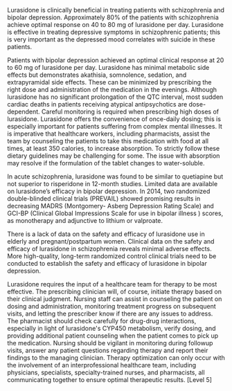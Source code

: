 Lurasidone is clinically beneficial in treating patients with schizophrenia and bipolar depression. Approximately 80% of the patients with schizophrenia achieve optimal response on 40 to 80 mg of lurasidone per day. Lurasidone is effective in treating depressive symptoms in schizophrenic patients; this is very important as the depressed mood correlates with suicide in these patients.

Patients with bipolar depression achieved an optimal clinical response at 20 to 60 mg of lurasidone per day. Lurasidone has minimal metabolic side effects but demonstrates akathisia, somnolence, sedation, and extrapyramidal side effects. These can be minimized by prescribing the right dose and administration of the medication in the evenings. Although lurasidone has no significant prolongation of the QTC interval, most sudden cardiac deaths in patients receiving atypical antipsychotics are dose-dependent. Careful monitoring is required when prescribing high doses of lurasidone. Lurasidone offers the convenience of once-daily dosing; this is especially important for patients suffering from complex mental illnesses. It is imperative that healthcare workers, including pharmacists, assist the team by counseling the patients to take this medication with food at all times, at least 350 calories, to increase absorption. To strictly follow these dietary guidelines may be challenging for some. The issue with absorption may resolve if the formulation of the tablet changes to water-soluble.

In acute schizophrenia, lurasidone was found to be similar to quetiapine but not superior to risperidone in 12-month studies. Limited data are available on lurasidone’s efficacy in bipolar depression. In 2014, two randomized double-blinded clinical trials (PREVAIL) showed promising results in decreasing MADRS (Montgomery- Asberg Depression Rating Scale) and GCI-BP (Clinical Global Impressions Scale for use in bipolar illness ) scores, as monotherapy and adjunctive to lithium or valproate.

There is a lack of data on the safety and efficacy of lurasidone use in elderly and pregnant/postpartum women. Clinical data on the safety and efficacy of lurasidone in schizophrenia reveals minimal adverse effects. More high-quality, long-term randomized control clinical trials need to be conducted to establish the safety and efficacy of lurasidone in bipolar depression.

Lurasidone requires the input of a healthcare team for therapy to be most effective. The prescribing clinician will, of course, initiate therapy based on their clinical judgment. Nursing staff can assist in counseling the patient on dosing and administration, monitoring treatment progress on subsequent visits, and letting the prescriber know if there are any issues to address. The pharmacist should check carefully for drug-drug interactions, especially in light of lurasidone's CYP450 metabolism, verify dosing, and providing additional patient counseling when the patient comes to pick up the medication. Nursing should be vigilant in monitoring during followup visits, answer any patient questions regarding therapy and report their findings to the managing clinician. Therapy optimization can only occur with the involvement of an interprofessional healthcare team, including physicians, specialists, specialty-trained nurses, and pharmacists, all communicating together to ensure optimal therapeutic results. [Level 5]